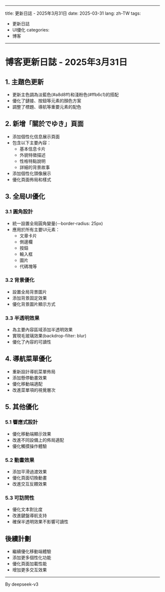 
---
title: 更新日誌 - 2025年3月31日
date: 2025-03-31
lang: zh-TW
tags:
  - 更新日誌
  - UI優化
categories:
  - 博客
---

# 博客更新日誌 - 2025年3月31日

## 1. 主題色更新

- 更新主色調為淡藍色(#a8d8ff)和淺粉色(#ffb6c1)的搭配
- 優化了鏈接、按鈕等元素的顏色方案
- 調整了標題、導航等重要元素的配色

## 2. 新增「關於でゆき」頁面

- 添加個性化信息展示頁面
- 包含以下主要內容：
  - 基本信息卡片
  - 外貌特徵描述
  - 性格特點說明
  - 詳細的背景故事
- 添加個性化頭像展示
- 優化頁面佈局和樣式

## 3. 全局UI優化

### 3.1 圓角設計
- 統一設置全局圓角變量(--border-radius: 25px)
- 應用於所有主要UI元素：
  - 文章卡片
  - 側邊欄
  - 按鈕
  - 輸入框
  - 圖片
  - 代碼塊等

### 3.2 背景優化
- 設置全局背景圖片
- 添加背景固定效果
- 優化背景圖片顯示方式

### 3.3 半透明效果
- 為主要內容區域添加半透明效果
- 實現毛玻璃效果(backdrop-filter: blur)
- 優化了內容的可讀性

## 4. 導航菜單優化

- 重新設計導航菜單佈局
- 添加懸停動畫效果
- 優化移動端適配
- 改進菜單項的視覺層次

## 5. 其他優化

### 5.1 響應式設計
- 優化移動端顯示效果
- 改進不同設備上的佈局適配
- 優化觸摸操作體驗

### 5.2 動畫效果
- 添加平滑過渡效果
- 優化頁面切換動畫
- 改進交互反饋效果

### 5.3 可訪問性
- 優化文本對比度
- 改進鍵盤導航支持
- 確保半透明效果不影響可讀性

## 後續計劃

- 繼續優化移動端體驗
- 添加更多個性化功能
- 優化頁面加載性能
- 增加更多交互效果

---
By deepseek-v3